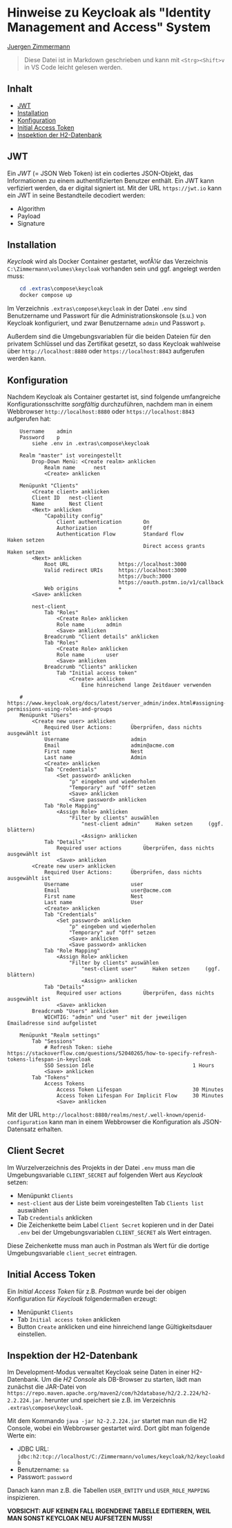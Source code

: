 # Hinweise zu Keycloak als "Identity Management and Access" System

<!--
  Copyright (C) 2024 - present Juergen Zimmermann, Hochschule Karlsruhe

  This program is free software: you can redistribute it and/or modify
  it under the terms of the GNU General Public License as published by
  the Free Software Foundation, either version 3 of the License, or
  (at your option) any later version.

  This program is distributed in the hope that it will be useful,
  but WITHOUT ANY WARRANTY; without even the implied warranty of
  MERCHANTABILITY or FITNESS FOR A PARTICULAR PURPOSE.  See the
  GNU General Public License for more details.

  You should have received a copy of the GNU General Public License
  along with this program. If not, see <http://www.gnu.org/licenses/>.
-->

[Juergen Zimmermann](mailto:Juergen.Zimmermann@h-ka.de)

> Diese Datei ist in Markdown geschrieben und kann mit `<Strg><Shift>v` in
> VS Code leicht gelesen werden.

## Inhalt

- [JWT](#jwt)
- [Installation](#installation)
- [Konfiguration](#konfiguration)
- [Initial Access Token](#initial-access-token)
- [Inspektion der H2-Datenbank](#inspektion-der-h2-datenbank)

## JWT

Ein _JWT_ (= JSON Web Token) ist ein codiertes JSON-Objekt, das Informationen zu
einem authentifizierten Benutzer enthält. Ein JWT kann verfiziert werden, da er
digital signiert ist. Mit der URL `https://jwt.io` kann ein JWT in seine Bestandteile
decodiert werden:

- Algorithm
- Payload
- Signature

## Installation

_Keycloak_ wird als Docker Container gestartet, wofÃ¼r das Verzeichnis
`C:\Zimmermann\volumes\keycloak` vorhanden sein und ggf. angelegt werden muss:

```powershell
    cd .extras\compose\keycloak
    docker compose up
```

Im Verzeichnis `.extras\compose\keycloak` in der Datei `.env` sind Benutzername
und Passwort für die Administrationskonsole (s.u.) von Keycloak konfiguriert,
und zwar Benutzername `admin` und Passwort `p`.

Außerdem sind die Umgebungsvariablen für die beiden Dateien für den privatem
Schlüssel und das Zertifikat gesetzt, so dass Keycloak wahlweise über
`http://localhost:8880` oder `https://localhost:8843` aufgerufen werden kann.

## Konfiguration

Nachdem Keycloak als Container gestartet ist, sind folgende umfangreiche
Konfigurationsschritte _sorgfältig_ durchzuführen, nachdem man in einem
Webbrowser `http://localhost:8880` oder `https://localhost:8843` aufgerufen hat:

```text
    Username    admin
    Password    p
        siehe .env in .extras\compose\keycloak

    Realm "master" ist voreingestellt
        Drop-Down Menü: <Create realm> anklicken
            Realm name      nest
            <Create> anklicken

    Menüpunkt "Clients"
        <Create client> anklicken
        Client ID   nest-client
        Name        Nest Client
        <Next> anklicken
            "Capability config"
                Client authentication       On
                Authorization               Off
                Authentication Flow         Standard flow                   Haken setzen
                                            Direct access grants            Haken setzen
        <Next> anklicken
            Root URL                https://localhost:3000
            Valid redirect URIs     https://localhost:3000
                                    https://buch:3000
                                    https://oauth.pstmn.io/v1/callback
            Web origins             +
        <Save> anklicken

        nest-client
            Tab "Roles"
                <Create Role> anklicken
                Role name       admin
                <Save> anklicken
            Breadcrumb "Client details" anklicken
            Tab "Roles"
                <Create Role> anklicken
                Role name       user
                <Save> anklicken
            Breadcrumb "Clients" anklicken
                Tab "Initial access token"
                    <Create> anklicken
                        Eine hinreichend lange Zeitdauer verwenden

    # https://www.keycloak.org/docs/latest/server_admin/index.html#assigning-permissions-using-roles-and-groups
    Menüpunkt "Users"
        <Create new user> anklicken
            Required User Actions:      Überprüfen, dass nichts ausgewählt ist
            Username                    admin
            Email                       admin@acme.com
            First name                  Nest
            Last name                   Admin
            <Create> anklicken
            Tab "Credentials"
                <Set password> anklicken
                    "p" eingeben und wiederholen
                    "Temporary" auf "Off" setzen
                    <Save> anklicken
                    <Save password> anklicken
            Tab "Role Mapping"
                <Assign Role> anklicken
                    "Filter by clients" auswählen
                        "nest-client admin"     Haken setzen     (ggf. blättern)
                        <Assign> anklicken
            Tab "Details"
                Required user actions       Überprüfen, dass nichts ausgewählt ist
                <Save> anklicken
        <Create new user> anklicken
            Required User Actions:      Überprüfen, dass nichts ausgewählt ist
            Username                    user
            Email                       user@acme.com
            First name                  Nest
            Last name                   User
            <Create> anklicken
            Tab "Credentials"
                <Set password> anklicken
                    "p" eingeben und wiederholen
                    "Temporary" auf "Off" setzen
                    <Save> anklicken
                    <Save password> anklicken
            Tab "Role Mapping"
                <Assign Role> anklicken
                    "Filter by clients" auswählen
                        "nest-client user"     Haken setzen     (ggf. blättern)
                        <Assign> anklicken
            Tab "Details"
                Required user actions       Überprüfen, dass nichts ausgewählt ist
                <Save> anklicken
        Breadcrumb "Users" anklicken
            WICHTIG: "admin" und "user" mit der jeweiligen Emailadresse sind aufgelistet

    Menüpunkt "Realm settings"
        Tab "Sessions"
            # Refresh Token: siehe https://stackoverflow.com/questions/52040265/how-to-specify-refresh-tokens-lifespan-in-keycloak
            SSO Session Idle                                1 Hours
            <Save> anklicken
        Tab "Tokens"
            Access Tokens
                Access Token Lifespan                       30 Minutes
                Access Token Lifespan For Implicit Flow     30 Minutes
                <Save> anklicken
```

Mit der URL `http://localhost:8880/realms/nest/.well-known/openid-configuration`
kann man in einem Webbrowser die Konfiguration als JSON-Datensatz erhalten.

## Client Secret

Im Wurzelverzeichnis des Projekts in der Datei `.env` muss man die
Umgebungsvariable `CLIENT_SECRET` auf folgenden Wert aus _Keycloak_ setzen:

- Menüpunkt `Clients`
- `nest-client` aus der Liste beim voreingestellten Tab `Clients list` auswählen
- Tab `Credentials` anklicken
- Die Zeichenkette beim Label `Client Secret` kopieren und in der Datei `.env`
  bei der Umgebungsvariablen `CLIENT_SECRET` als Wert eintragen.

Diese Zeichenkette muss man auch in Postman als Wert für die dortige
Umgebungsvariable `client_secret` eintragen.

## Initial Access Token

Ein _Initial Access Token_ für z.B. _Postman_ wurde bei der obigen Konfiguration
für _Keycloak_ folgendermaßen erzeugt:

- Menüpunkt `Clients`
- Tab `Initial access token` anklicken
- Button `Create` anklicken und eine hinreichend lange Gültigkeitsdauer einstellen.

## Inspektion der H2-Datenbank

Im Development-Modus verwaltet Keycloak seine Daten in einer H2-Datenbank. Um
die _H2 Console_ als DB-Browser zu starten, lädt man zunächst die JAR-Datei
von `https://repo.maven.apache.org/maven2/com/h2database/h2/2.2.224/h2-2.2.224.jar`.
herunter und speichert sie z.B. im Verzeichnis `.extras\compose\keycloak`.

Mit dem Kommando `java -jar h2-2.2.224.jar` startet man nun die H2 Console, wobei
ein Webbrowser gestartet wird. Dort gibt man folgende Werte ein:

- JDBC URL: `jdbc:h2:tcp://localhost/C:/Zimmermann/volumes/keycloak/h2/keycloakdb`
- Benutzername: `sa`
- Passwort: `password`

Danach kann man z.B. die Tabellen `USER_ENTITY` und `USER_ROLE_MAPPING` inspizieren.

**VORSICHT: AUF KEINEN FALL IRGENDEINE TABELLE EDITIEREN, WEIL MAN SONST
KEYCLOAK NEU AUFSETZEN MUSS!**
